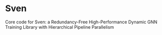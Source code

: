 # Sven
Core code for Sven: a Redundancy-Free High-Performance Dynamic GNN Training Library with Hierarchical Pipeline Parallelism
